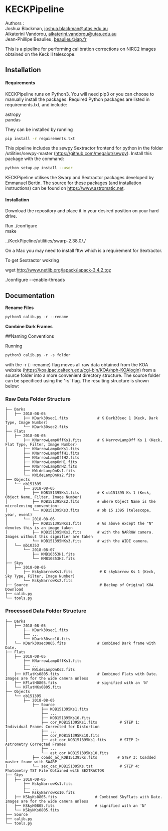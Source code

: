 # KECKPipeline

Authors :  
Joshua Blackman, joshua.blackman@utas.edu.au  
	      Aikaterini Vandorou, aikaterini.vandorou@utas.edu.au  
	      Jean-Phillipe Beaulieu, beaulieu@iap.fr

This is a pipeline for performing calibration corrections on NIRC2 images obtained on the Keck II telescope.

## Installation


#### Requirements

KECKPipeline runs on Python3. You will need pip3 or you can choose to manually install the packages. Required Python packages are listed in requirements.txt, and include:

astropy  
pandas

They can be installed by running

```bash
pip install -r requirements.txt
```

This pipeline includes the sewpy Sextractor frontend for python in the folder /utilities/sewpy-master (https://github.com/megalut/sewpy). Install this package with the command:
```bash
python setup.py install --user
```
KECKPipeline utilises the Swarp and Sextractor packages developed by Emmanuel Bertin. The source for these packages (and installation instructions) can be found on https://www.astromatic.net.

#### Installation

Download the repository and place it in your desired position on your hard drive. 

Run
./configure  
make
 
../KeckPipeline/utilities/swarp-2.38.0/./

On a Mac you may need to install fftw which is a requirement for Sextractor.  

To get Sextractor wokring

wget http://www.netlib.org/lapack/lapack-3.4.2.tgz

./configure --enable-threads

## Documentation

**Rename Files** 
```python
python3 calib.py -r --rename
```
**Combine Dark Frames**

##Naming Conventions

Running

```python
python3 calib.py -r -s folder 
```

with the -r (--rename) flag moves all raw data obtained from the KOA website (https://koa.ipac.caltech.edu/cgi-bin/KOA/nph-KOAlogin) from a source folder into a more convenient directory structure. The source folder can be specificed using the '-s' flag. The resulting structure is shown below:

### Raw Data Folder Structure
    
    ├── Darks 
    │   ├── 2018-08-05                
    │       ├── KDark30sec1.fits             # K Dark30sec 1 (Keck, Dark Type, Image Number)
    │       └── KDark30sec2.fits 
    ├── Flats               
    │   ├── 2018-08-05                
    │       ├── KNarrowLampOffKs1.fits       # K NarrowLampOff Ks 1 (Keck, Flat Type, Filter, Image Number)
    │       ├── KNarrowLampOnKs1.fits
    │       ├── KNarrowLampOffH1.fits  
    │       ├── KNarrowLampOffH2.fits  
    │       ├── KNarrowLampOnH1.fits 
    │       ├── KNarrowLampOnH2.fits      
    │       ├── KWideLampOnKs1.fits
    │       └── KWideLampOnKs2.fits 
    ├── Objects               
    │   └── ob151395          
    │       ├── 2018-08-05 
    │           ├── KOB151395Ks1.fits        # K ob151395 Ks 1 (Keck, Object Name, Filter, Image Number)
    │           ├── KOB151395Ks2.fits        # where Object Name is the microlensing convention:
    │           └── KOB151395Ks3.fits        # ob 15 1395 (telescope, year, event)
    │       └── 2018-08-06  
    │           ├── KOB151395NKs1.fits       # As above except the "N" denotes this is an image taken
    │           ├── KOB151395NKs2.fits       # with the NARROW camera. Images without this signifier are taken
    │           └── KOB151395NKs3.fits       # with the WIDE camera.
    │   └── mb10353          
    │       └── 2018-08-07   
    │           ├── KMB10353H1.fits          
    │           └── KMB10353H2.fits          
    ├── Skys                  
    │   ├── 2018-08-05  
    │       ├── KskyNarrowKs1.fits            # K skyNarrow Ks 1 (Keck, Sky Type, Filter, Image Number)
    │       └── KskyNarrowKs2.fits       
    ├── Source                                # Backup of Original KOA Download
    ├── calib.py
    └── tools.py

### Processed Data Folder Structure

    ├── Darks 
    │   ├── 2018-08-05                
    │       ├── KDark30sec1.fits           
    │       ├── ...
    │       └── KDark30sec10.fits 
    │   └── KDark30sec0805.fits              # Combined Dark frame with Date.                   
    ├── Flats               
    │   ├── 2018-08-05                
    │       ├── KNarrowLampOffKs1.fits        
    │       ├── ...
    │       └── KWideLampOnKs2.fits 
    │   ├── KFlatKs0805.fits                 # Combined Flats with Date. Images are for the wide camera unless
    │   ├── KFlatH0805.fits                  # signified with an 'N'            
    │   └── KFlatNKs0805.fits                      
    ├── Objects               
    │   └── ob151395          
    │       ├── 2018-08-05 
    │           ├── Source
    │               ├── KOB151395Ks1.fits        
    │               ├── ...        
    │               ├── KOB151395Ks10.fits 
    │               ├── cor_KOB151395Ks1.fits          # STEP 1: Individual Frames Corrected for Distortion
    │               ├── ...              
    │               ├── cor_KOB151395Ks10.fits   
    │               ├── ast_cor_KOB151395Ks1.fits      # STEP 2: Astrometry Corrected Frames
    │               ├── ...              
    │               └── ast_cor_KOB151395Ks10.fits   
    │           ├── coadd_ac_KOB151395Ks.fits         # STEP 3: Coadded master frame with SWARP
    │           └── sex_cac_KOB151395Ks.tst            # STEP 4: Photometry TST File Obtained with SEXTRACTOR
    ├── Skys                  
    │   ├── 2018-08-05  
    │       ├── KskyNarrowKs1.fits 
    │       ├── ...           
    │       └── KskyNarrowKs10.fits       
    │   ├── KSkyKs0805.fits                 # Combined SkyFlats with Date. Images are for the wide camera unless
    │   ├── KSkyH0805.fits                  # signified with an 'N'
    │   └── KSkyNKs0805.fits  
    ├── Source                              
    ├── calib.py
    └── tools.py